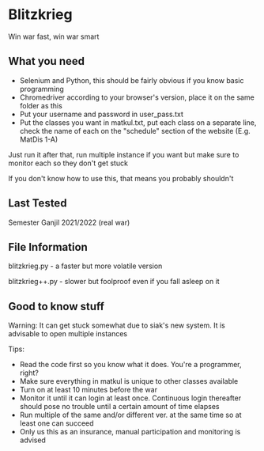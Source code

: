 # Blitzkrieg
Win war fast, win war smart

## What you need
- Selenium and Python, this should be fairly obvious if you know basic programming
- Chromedriver according to your browser's version, place it on the same folder as this
- Put your username and password in user_pass.txt
- Put the classes you want in matkul.txt, put each class on a separate line, check the name of each on the "schedule" section of the website (E.g. MatDis 1-A)

Just run it after that, run multiple instance if you want but make sure to monitor each so they don't get stuck

If you don't know how to use this, that means you probably shouldn't

## Last Tested
Semester Ganjil 2021/2022 (real war)

## File Information
blitzkrieg.py - a faster but more volatile version

blitzkrieg++.py - slower but foolproof even if you fall asleep on it

## Good to know stuff
Warning: It can get stuck somewhat due to siak's new system. It is advisable to open multiple instances

Tips:
- Read the code first so you know what it does. You're a programmer, right?
- Make sure everything in matkul is unique to other classes available
- Turn on at least 10 minutes before the war
- Monitor it until it can login at least once. Continuous login thereafter should pose no trouble until a certain amount of time elapses
- Run multiple of the same and/or different ver. at the same time so at least one can succeed
- Only us this as an insurance, manual participation and monitoring is advised

